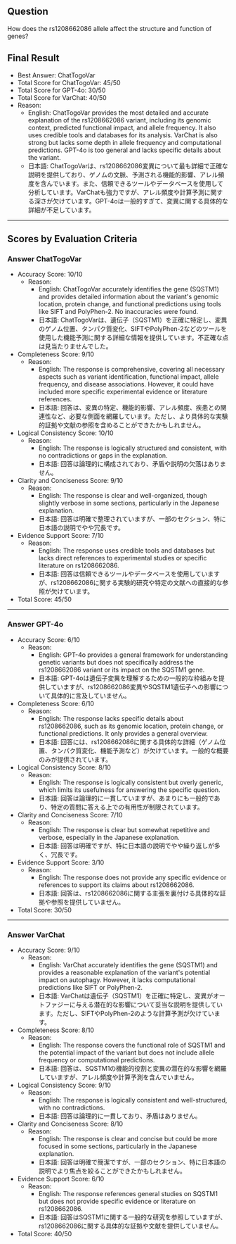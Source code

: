 ## Question

How does the rs1208662086 allele affect the structure and function of genes?

## Final Result

- Best Answer: ChatTogoVar
- Total Score for ChatTogoVar: 45/50
- Total Score for GPT-4o: 30/50
- Total Score for VarChat: 40/50
- Reason:
  - English: ChatTogoVar provides the most detailed and accurate explanation of the rs1208662086 variant, including its genomic context, predicted functional impact, and allele frequency. It also uses credible tools and databases for its analysis. VarChat is also strong but lacks some depth in allele frequency and computational predictions. GPT-4o is too general and lacks specific details about the variant.
  - 日本語: ChatTogoVarは、rs1208662086変異について最も詳細で正確な説明を提供しており、ゲノムの文脈、予測される機能的影響、アレル頻度を含んでいます。また、信頼できるツールやデータベースを使用して分析しています。VarChatも強力ですが、アレル頻度や計算予測に関する深さが欠けています。GPT-4oは一般的すぎて、変異に関する具体的な詳細が不足しています。

---

## Scores by Evaluation Criteria

### Answer ChatTogoVar
- Accuracy Score: 10/10
  - Reason: 
    - English: ChatTogoVar accurately identifies the gene (SQSTM1) and provides detailed information about the variant's genomic location, protein change, and functional predictions using tools like SIFT and PolyPhen-2. No inaccuracies were found.
    - 日本語: ChatTogoVarは、遺伝子（SQSTM1）を正確に特定し、変異のゲノム位置、タンパク質変化、SIFTやPolyPhen-2などのツールを使用した機能予測に関する詳細な情報を提供しています。不正確な点は見当たりませんでした。
- Completeness Score: 9/10
  - Reason: 
    - English: The response is comprehensive, covering all necessary aspects such as variant identification, functional impact, allele frequency, and disease associations. However, it could have included more specific experimental evidence or literature references.
    - 日本語: 回答は、変異の特定、機能的影響、アレル頻度、疾患との関連性など、必要な側面を網羅しています。ただし、より具体的な実験的証拠や文献の参照を含めることができたかもしれません。
- Logical Consistency Score: 10/10
  - Reason: 
    - English: The response is logically structured and consistent, with no contradictions or gaps in the explanation.
    - 日本語: 回答は論理的に構成されており、矛盾や説明の欠落はありません。
- Clarity and Conciseness Score: 9/10
  - Reason: 
    - English: The response is clear and well-organized, though slightly verbose in some sections, particularly in the Japanese explanation.
    - 日本語: 回答は明確で整理されていますが、一部のセクション、特に日本語の説明でやや冗長です。
- Evidence Support Score: 7/10
  - Reason: 
    - English: The response uses credible tools and databases but lacks direct references to experimental studies or specific literature on rs1208662086.
    - 日本語: 回答は信頼できるツールやデータベースを使用していますが、rs1208662086に関する実験的研究や特定の文献への直接的な参照が欠けています。
- Total Score: 45/50

---

### Answer GPT-4o
- Accuracy Score: 6/10
  - Reason: 
    - English: GPT-4o provides a general framework for understanding genetic variants but does not specifically address the rs1208662086 variant or its impact on the SQSTM1 gene.
    - 日本語: GPT-4oは遺伝子変異を理解するための一般的な枠組みを提供していますが、rs1208662086変異やSQSTM1遺伝子への影響について具体的に言及していません。
- Completeness Score: 6/10
  - Reason: 
    - English: The response lacks specific details about rs1208662086, such as its genomic location, protein change, or functional predictions. It only provides a general overview.
    - 日本語: 回答には、rs1208662086に関する具体的な詳細（ゲノム位置、タンパク質変化、機能予測など）が欠けています。一般的な概要のみが提供されています。
- Logical Consistency Score: 8/10
  - Reason: 
    - English: The response is logically consistent but overly generic, which limits its usefulness for answering the specific question.
    - 日本語: 回答は論理的に一貫していますが、あまりにも一般的であり、特定の質問に答える上での有用性が制限されています。
- Clarity and Conciseness Score: 7/10
  - Reason: 
    - English: The response is clear but somewhat repetitive and verbose, especially in the Japanese explanation.
    - 日本語: 回答は明確ですが、特に日本語の説明でやや繰り返しが多く、冗長です。
- Evidence Support Score: 3/10
  - Reason: 
    - English: The response does not provide any specific evidence or references to support its claims about rs1208662086.
    - 日本語: 回答は、rs1208662086に関する主張を裏付ける具体的な証拠や参照を提供していません。
- Total Score: 30/50

---

### Answer VarChat
- Accuracy Score: 9/10
  - Reason: 
    - English: VarChat accurately identifies the gene (SQSTM1) and provides a reasonable explanation of the variant's potential impact on autophagy. However, it lacks computational predictions like SIFT or PolyPhen-2.
    - 日本語: VarChatは遺伝子（SQSTM1）を正確に特定し、変異がオートファジーに与える潜在的な影響について妥当な説明を提供しています。ただし、SIFTやPolyPhen-2のような計算予測が欠けています。
- Completeness Score: 8/10
  - Reason: 
    - English: The response covers the functional role of SQSTM1 and the potential impact of the variant but does not include allele frequency or computational predictions.
    - 日本語: 回答は、SQSTM1の機能的役割と変異の潜在的な影響を網羅していますが、アレル頻度や計算予測を含んでいません。
- Logical Consistency Score: 9/10
  - Reason: 
    - English: The response is logically consistent and well-structured, with no contradictions.
    - 日本語: 回答は論理的に一貫しており、矛盾はありません。
- Clarity and Conciseness Score: 8/10
  - Reason: 
    - English: The response is clear and concise but could be more focused in some sections, particularly in the Japanese explanation.
    - 日本語: 回答は明確で簡潔ですが、一部のセクション、特に日本語の説明でより焦点を絞ることができたかもしれません。
- Evidence Support Score: 6/10
  - Reason: 
    - English: The response references general studies on SQSTM1 but does not provide specific evidence or literature on rs1208662086.
    - 日本語: 回答はSQSTM1に関する一般的な研究を参照していますが、rs1208662086に関する具体的な証拠や文献を提供していません。
- Total Score: 40/50